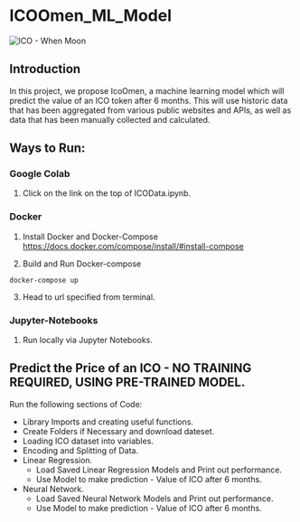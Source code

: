 # ICOOmen_ML_Model
![ICO - When Moon](https://dashnews.org/wp-content/uploads/2018/07/bitcoin-ico.jpg)

## Introduction
In this project, we propose IcoOmen, a machine learning model which will
predict the value of an ICO token after 6 months. This will use historic
data that has been aggregated from various public websites and APIs, as well as data that has been manually collected and calculated.

## Ways to Run:
### Google Colab
1. Click on the link on the top of ICOData.ipynb.

### Docker
1. Install Docker and Docker-Compose 
https://docs.docker.com/compose/install/#install-compose
 
2. Build and Run Docker-compose
```
docker-compose up
```
3. Head to url specified from terminal.

### Jupyter-Notebooks
1. Run locally via Jupyter Notebooks.

## Predict the Price of an ICO - NO TRAINING REQUIRED, USING PRE-TRAINED MODEL.
Run the following sections of Code: 
- Library Imports and creating useful functions.
- Create Folders if Necessary and download dateset.
- Loading ICO dataset into variables.
- Encoding and Splitting of Data.
- Linear Regression.
    - Load Saved Linear Regression Models and Print out performance.
    - Use Model to make prediction - Value of ICO after 6 months.
- Neural Network.
    - Load Saved Neural Network Models and Print out performance.
    - Use Model to make prediction - Value of ICO after 6 months.

